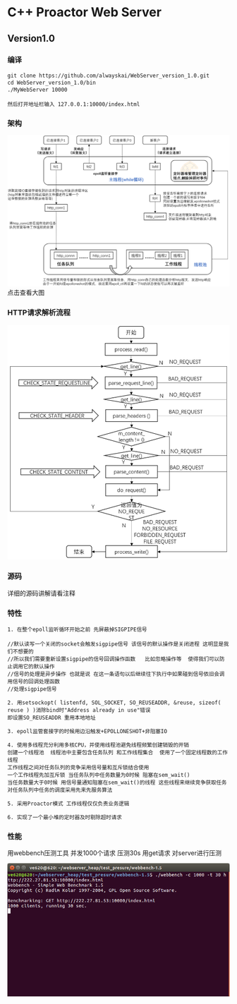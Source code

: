 # C++ Proactor Web Server
## Version1.0
### 编译
```shell
git clone https://github.com/alwayskai/WebServer_version_1.0.git
cd WebServer_version_1.0/bin
./MyWebServer 10000

然后打开地址栏输入 127.0.0.1:10000/index.html
```
### 架构

![image-20220104221517054](README.assets/image-20220104221517054.png)
点击查看大图

 ### HTTP请求解析流程

![image-20220104221900957](README.assets/image-20220104221900957.png)

### 源码
详细的源码讲解请看注释


### 特性

```
1. 在整个epoll监听循环开始之前 先屏蔽掉SIGPIPE信号

//默认读写一个关闭的socket会触发sigpipe信号 该信号的默认操作是关闭进程 这明显是我们不想要的
//所以我们需要重新设置sigpipe的信号回调操作函数   比如忽略操作等  使得我们可以防止调用它的默认操作 
//信号的处理是异步操作 也就是说 在这一条语句以后继续往下执行中如果碰到信号依旧会调用信号的回调处理函数
//处理sigpipe信号
```

```
2. 用setsockopt( listenfd, SOL_SOCKET, SO_REUSEADDR, &reuse, sizeof( reuse ) )消除bind时"Address already in use"错误
即设置SO_REUSEADDR 重用本地地址
```

```
3. epoll监管套接字的时候用边沿触发+EPOLLONESHOT+非阻塞IO
```

```
4. 使用多线程充分利用多核CPU，并使用线程池避免线程频繁创建销毁的开销
创建一个线程池  线程池中主要包含任务队列 和工作线程集合  使用了一个固定线程数的工作线程
工作线程之间对任务队列的竞争采用信号量和互斥锁结合使用
一个工作线程先加互斥锁 当任务队列中任务数量为0时候 阻塞在sem_wait()
当任务数量大于0时候 用信号量通知阻塞在sem_wait()的线程 这些线程来继续竞争获取任务
对任务队列中任务的调度采用先来先服务算法
```
```
5. 采用Proactor模式 工作线程仅仅负责业务逻辑
```

```
6. 实现了一个最小堆的定时器及时剔除超时请求
```
### 性能
用webbench压测工具
并发1000个请求 压测30s 用get请求 对server进行压测

![image-20220103225205991](README.assets/image-20220103225205991.png)
